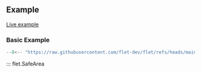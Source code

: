 ## Example

[Live example](https://flet-controls-gallery.fly.dev/layout/safearea)

### Basic Example

```python
--8<-- "https://raw.githubusercontent.com/flet-dev/flet/refs/heads/main/sdk/python/examples/controls/safe-area/basic.py"
```

::: flet.SafeArea
